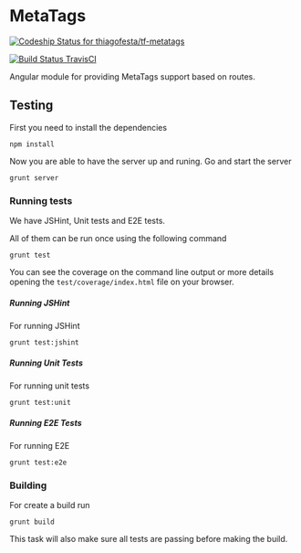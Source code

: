 # MetaTags 

[ ![Codeship Status for thiagofesta/tf-metatags](https://codeship.com/projects/af075410-1dd6-0133-13c3-0a18ce4642f2/status?branch=master)](https://codeship.com/projects/95120)

[![Build Status TravisCI](https://img.shields.io/travis/thiagofesta/tf-metatags.svg)](https://travis-ci.org/thiagofesta/tf-metatags)

Angular module for providing MetaTags support based on routes.

## Testing

First you need to install the dependencies

    npm install

Now you are able to have the server up and runing. Go and start the server

    grunt server
  

### Running tests

We have JSHint, Unit tests and E2E tests.
 
All of them can be run once using the following command
  
    grunt test
  
You can see the coverage on the command line output or more details opening the `test/coverage/index.html` file on your browser.

  
##### Running JSHint

For running JSHint

    grunt test:jshint
  

##### Running Unit Tests

For running unit tests

    grunt test:unit
  
  
##### Running E2E Tests

For running E2E

    grunt test:e2e
  

### Building

For create a build run

    grunt build
  
This task will also make sure all tests are passing before making the build.
